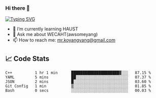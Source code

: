 ### Hi there 👋

[![Typing SVG](https://readme-typing-svg.herokuapp.com?color=%23F78A63&lines=Here+are+some+ideas+to+get+you+started%3A)](https://git.io/typing-svg)

- 🌱 I’m currently learning HAUST
- 💬 Ask me about WECAHT(awsomeyang)
- 📫 How to reach me: mr.koyangyang@gmail.com

## &#x1f4c8; Code Stats
<!--START_SECTION:waka-->

```text
C++          1 hr 1 min      █████████████████████▓░░░   87.15 %
YAML         5 mins          ██░░░░░░░░░░░░░░░░░░░░░░░   07.37 %
JSON         2 mins          █░░░░░░░░░░░░░░░░░░░░░░░░   03.60 %
Git Config   1 min           ▒░░░░░░░░░░░░░░░░░░░░░░░░   01.85 %
Bash         0 secs          ░░░░░░░░░░░░░░░░░░░░░░░░░   00.03 %
```

<!--END_SECTION:waka-->